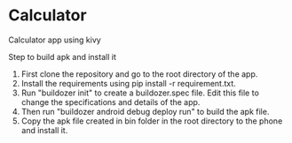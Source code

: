 # Calculator
Calculator app using kivy

Step to build apk and install it
1) First clone the repository and go to the root directory of the app.
2) Install the requirements using pip install -r requirement.txt.
3) Run "buildozer init" to create a buildozer.spec file. Edit this file to change the specifications and details of       the app.
4) Then run "buildozer android debug deploy run" to build the apk file.
5) Copy the apk file created in bin folder in the root directory to the phone and install it.
